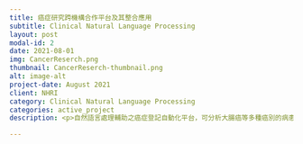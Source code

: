```yaml
---
title: 癌症研究跨機構合作平台及其整合應用
subtitle: Clinical Natural Language Processing
layout: post
modal-id: 2
date: 2021-08-01
img: CancerReserch.png
thumbnail: CancerReserch-thumbnail.png
alt: image-alt
project-date: August 2021
client: NHRI
category: Clinical Natural Language Processing
categories: active_project
description: <p>自然語言處理輔助之癌症登記自動化平台，可分析大腸癌等多種癌別的病患電子病歷資料。進行自   動化的非結構化資料擷取與整理，以供後續轉譯醫學使用，研發之系統已嫁接於合作醫院的資訊室內，提供自動化的分   析服務，並輔助降低癌症登記的錯誤率。</p><p>Fund# MOHW110-TDU-B-212-144026</p>

---
```

